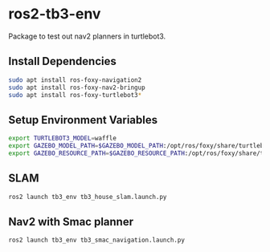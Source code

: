 # ros2-tb3-env
Package to test out nav2 planners in turtlebot3.

## Install Dependencies
```bash
sudo apt install ros-foxy-navigation2
sudo apt install ros-foxy-nav2-bringup
sudo apt install ros-foxy-turtlebot3*
```
## Setup Environment Variables
```bash
export TURTLEBOT3_MODEL=waffle
export GAZEBO_MODEL_PATH=$GAZEBO_MODEL_PATH:/opt/ros/foxy/share/turtlebot3_gazebo/models
export GAZEBO_RESOURCE_PATH=$GAZEBO_RESOURCE_PATH:/opt/ros/foxy/share/turtlebot3_gazebo/worlds
```
## SLAM
```bash
ros2 launch tb3_env tb3_house_slam.launch.py
```
## Nav2 with Smac planner
```bash
ros2 launch tb3_env tb3_smac_navigation.launch.py
```
